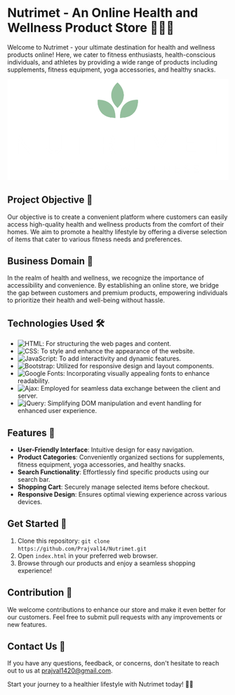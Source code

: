 # Nutrimet - An Online Health and Wellness Product Store 🏋️‍♂️🥗

Welcome to Nutrimet - your ultimate destination for health and wellness products online! Here, we cater to fitness enthusiasts, health-conscious individuals, and athletes by providing a wide range of products including supplements, fitness equipment, yoga accessories, and healthy snacks.

![Nutrimet Logo](https://raw.githubusercontent.com/Prajval14/Nutrimet/dev/media/images/logo/white.png)

## Project Objective 🎯

Our objective is to create a convenient platform where customers can easily access high-quality health and wellness products from the comfort of their homes. We aim to promote a healthy lifestyle by offering a diverse selection of items that cater to various fitness needs and preferences.

## Business Domain 💼

In the realm of health and wellness, we recognize the importance of accessibility and convenience. By establishing an online store, we bridge the gap between customers and premium products, empowering individuals to prioritize their health and well-being without hassle.

## Technologies Used 🛠️

- ![HTML](https://img.shields.io/badge/-HTML-orange): For structuring the web pages and content.
- ![CSS](https://img.shields.io/badge/-CSS-blue): To style and enhance the appearance of the website.
- ![JavaScript](https://img.shields.io/badge/-JavaScript-yellow): To add interactivity and dynamic features.
- ![Bootstrap](https://img.shields.io/badge/-Bootstrap-purple): Utilized for responsive design and layout components.
- ![Google Fonts](https://img.shields.io/badge/-Google%20Fonts-red): Incorporating visually appealing fonts to enhance readability.
- ![Ajax](https://img.shields.io/badge/-Ajax-green): Employed for seamless data exchange between the client and server.
- ![jQuery](https://img.shields.io/badge/-jQuery-blueviolet): Simplifying DOM manipulation and event handling for enhanced user experience.

## Features 🌟

- **User-Friendly Interface**: Intuitive design for easy navigation.
- **Product Categories**: Conveniently organized sections for supplements, fitness equipment, yoga accessories, and healthy snacks.
- **Search Functionality**: Effortlessly find specific products using our search bar.
- **Shopping Cart**: Securely manage selected items before checkout.
- **Responsive Design**: Ensures optimal viewing experience across various devices.

## Get Started 🚀

1. Clone this repository: `git clone https://github.com/Prajval14/Nutrimet.git`
2. Open `index.html` in your preferred web browser.
3. Browse through our products and enjoy a seamless shopping experience!

## Contribution 🤝

We welcome contributions to enhance our store and make it even better for our customers. Feel free to submit pull requests with any improvements or new features.

## Contact Us 📧

If you have any questions, feedback, or concerns, don't hesitate to reach out to us at [prajval1420@gmail.com](mailto:prajval1420@gmail.com).

Start your journey to a healthier lifestyle with Nutrimet today! 🌿💪